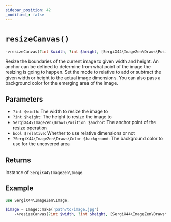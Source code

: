 ```yaml
---
sidebar_position: 42
_modified_: false
---
```

# `resizeCanvas()`

```php
->resizeCanvas(?int $width, ?int $height, [SergiX44\ImageZen\Draws\Position $anchor = SergiX44\ImageZen\Draws\Position::CENTER], [bool $relative = false], [?SergiX44\ImageZen\Draws\Color $background = null]): SergiX44\ImageZen\Image
```
Resize the boundaries of the current image to given width and height. An anchor can be defined to determine from what point of the image the resizing is going to happen. Set the mode to relative to add or subtract the given width or height to the actual image dimensions. You can also pass a background color for the emerging area of the image.

## Parameters

- `?int $width`: The width to resize the image to
- `?int $height`: The height to resize the image to
- `SergiX44\ImageZen\Draws\Position $anchor`: The anchor point of the resize operation
- `bool $relative`: Whether to use relative dimensions or not
- `?SergiX44\ImageZen\Draws\Color $background`: The background color to use for the uncovered area


## Returns

Instance of `SergiX44\ImageZen\Image`.

## Example

```php
use SergiX44\ImageZen\Image;

$image = Image::make('path/to/image.jpg')
    ->resizeCanvas(?int $width, ?int $height, [SergiX44\ImageZen\Draws\Position $anchor = SergiX44\ImageZen\Draws\Position::CENTER], [bool $relative = false], [?SergiX44\ImageZen\Draws\Color $background = null]);

```
